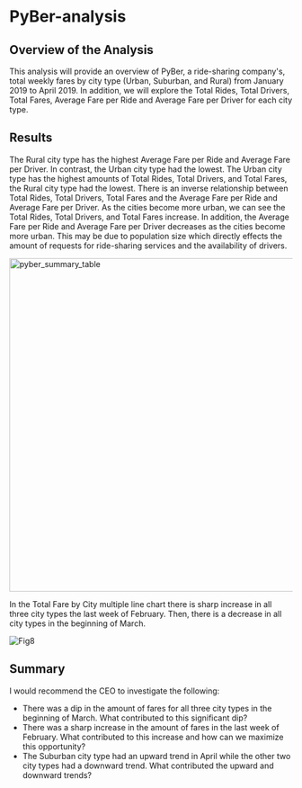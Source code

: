 # PyBer-analysis

## Overview of the Analysis
This analysis will provide an overview of PyBer, a ride-sharing company's, total weekly fares by city type (Urban, Suburban, and Rural) from January 2019 to April 2019. In addition, we will explore the Total Rides, Total Drivers, Total Fares, Average Fare per Ride and Average Fare per Driver for each city type. 

## Results
The Rural city type has the highest Average Fare per Ride and Average Fare per Driver. In contrast, the Urban city type had the lowest. The Urban city type has the highest amounts of Total Rides, Total Drivers, and Total Fares, the Rural city type had the lowest. There is an inverse relationship between Total Rides, Total Drivers, Total Fares and the Average Fare per Ride and Average Fare per Driver. As the cities become more urban, we can see the Total Rides, Total Drivers, and Total Fares increase. In addition, the Average Fare per Ride and Average Fare per Driver decreases as the cities become more urban. This may be due to population size which directly effects the amount of requests for ride-sharing services and the availability of drivers.

<img width="593" alt="pyber_summary_table" src="https://user-images.githubusercontent.com/91927712/143797131-f473e3da-8fe9-4642-ba45-aa9587077768.png">

In the Total Fare by City multiple line chart there is sharp increase in all three city types the last week of February. Then, there is a decrease in all city types in the beginning of March.

![Fig8](https://user-images.githubusercontent.com/91927712/143797152-7a557358-8f60-4690-bcc5-74fb3d46f638.png)

## Summary
I would recommend the CEO to investigate the following: 
* There was a dip in the amount of fares for all three city types in the beginning of March. What contributed to this significant dip?
* There was a sharp increase in the amount of fares in the last week of February. What contributed to this increase and how can we maximize this opportunity?
* The Suburban city type had an upward trend in April while the other two city types had a downward trend. What contributed the upward and downward trends?
